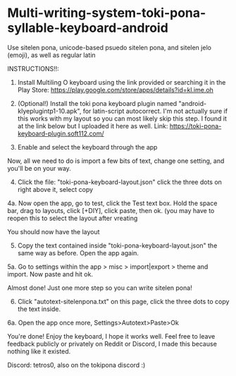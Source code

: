# Multi-writing-system-toki-pona-syllable-keyboard-android
Use sitelen pona, unicode-based psuedo sitelen pona, and sitelen jelo (emoji), as well as regular latin 

INSTRUCTIONS!!:

1. Install Multiling O keyboard using the link provided or searching it in the Play Store: https://play.google.com/store/apps/details?id=kl.ime.oh

2. (Optional!) Install the toki pona keyboard plugin named "android-klyeplugintp1-10.apk", for latin-script autocorrect. I'm not actually sure if this works with my layout so you can most likely skip this step. I found it at the link below but I uploaded it here as well. 
Link: https://toki-pona-keyboard-plugin.soft112.com/

3. Enable and select the keyboard through the app

Now, all we need to do is import a few bits of text, change one setting, and you'll be on your way.

4. Click the file: "toki-pona-keyboard-layout.json" click the three dots on right above it, select copy

4a. Now open the app, go to test, click the Test text box. Hold the space bar, drag to layouts, click [+DIY], click paste, then ok. (you may have to reopen this to select the layout after vreating

You should now have the layout

5. Copy the text contained inside "toki-pona-keyboard-layout.json" the same way as before. Open the app again.

5a. Go to settings within the app > misc > import|export > theme and import. Now paste and hit ok.


Almost done! Just one more step so you can write sitelen pona!


6. Click "autotext-sitelenpona.txt" on this page, click the three dots to copy the text inside. 

6a. Open the app once more, Settings>Autotext>Paste>Ok

You're done! Enjoy the keyboard, I hope it works well. Feel free to leave feedback publicly or privately on Reddit or Discord, I made this because nothing like it existed. 

Discord: tetros0, also on the tokipona discord :)
